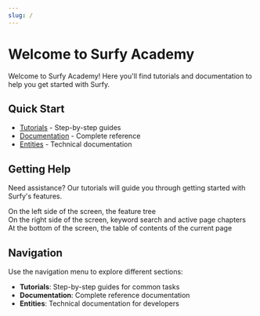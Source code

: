 ```yaml
---
slug: /
---
```


# Welcome to Surfy Academy

Welcome to Surfy Academy! Here you'll find tutorials and documentation to help you get started with Surfy.

## Quick Start

- [Tutorials](/en/docs/tutorials/intro) - Step-by-step guides
- [Documentation](/en/docs/intro) - Complete reference
- [Entities](/en/entities/intro) - Technical documentation

## Getting Help

Need assistance? Our tutorials will guide you through getting started with Surfy's features.

On the left side of the screen, the feature tree  
On the right side of the screen, keyword search and active page chapters  
At the bottom of the screen, the table of contents of the current page

## Navigation

Use the navigation menu to explore different sections:
- **Tutorials**: Step-by-step guides for common tasks
- **Documentation**: Complete reference documentation
- **Entities**: Technical documentation for developers
